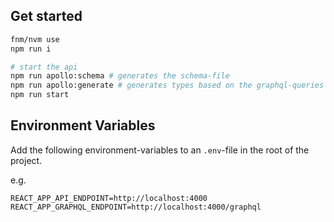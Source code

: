 ## Get started

```sh
fnm/nvm use
npm run i

# start the api
npm run apollo:schema # generates the schema-file
npm run apollo:generate # generates types based on the graphql-queries
npm run start
```

## Environment Variables

Add the following environment-variables to an `.env`-file in the root of the project.

e.g.

```
REACT_APP_API_ENDPOINT=http://localhost:4000
REACT_APP_GRAPHQL_ENDPOINT=http://localhost:4000/graphql
```
